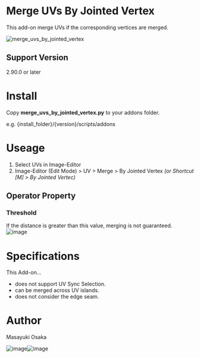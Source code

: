 # Merge UVs By Jointed Vertex

This add-on merge UVs if the corresponding vertices are merged.

![merge_uvs_by_jointed_vertex](https://user-images.githubusercontent.com/33594299/109412903-0d76d100-79ee-11eb-96b9-2153c49a04dc.gif)

## Support Version

2.90.0 or later

# Install
Copy **merge_uvs_by_jointed_vertex.py** to your addons folder.

e.g. {install_folder}/{version}/scripts/addons

# Useage

1. Select UVs in Image-Editor
2. Image-Editor (Edit Mode) > UV > Merge > By Jointed Vertex *(or Shortcut [M] > By Jointed Vertec)*

## Operator Property
### Threshold
If the distance is greater than this value, merging is not guaranteed.
![image](https://user-images.githubusercontent.com/33594299/109414061-34380600-79f4-11eb-9a8e-9a6301795ff3.png)

# Specifications
This Add-on...
* does not support UV Sync Selection.
* can be merged across UV islands.
* does not consider the edge seam.

# Author
Masayuki Osaka

![image](https://user-images.githubusercontent.com/33594299/109414691-8d556900-79f7-11eb-93fd-27e9a0079efe.png)![image](https://user-images.githubusercontent.com/33594299/109414698-90505980-79f7-11eb-8b6f-a0abbca0ef7c.png)
